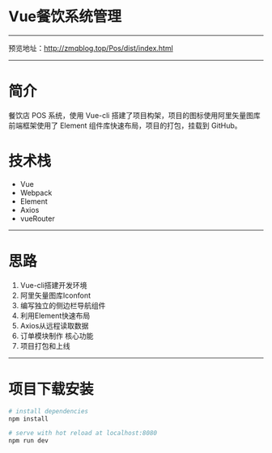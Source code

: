 
#   Vue餐饮系统管理

---

预览地址：http://zmqblog.top/Pos/dist/index.html

---
# 简介
餐饮店 POS 系统，使用 Vue-cli 搭建了项目构架，项目的图标使用阿里矢量图库
前端框架使用了 Element 组件库快速布局，项目的打包，挂载到 GitHub。
#   技术栈
- Vue
- Webpack
- Element
- Axios
- vueRouter

---
# 思路
1. Vue-cli搭建开发环境
2. 阿里矢量图库Iconfont
3. 编写独立的侧边栏导航组件
4. 利用Element快速布局
5. Axios从远程读取数据
6. 订单模块制作 核心功能
7. 项目打包和上线

---
# 项目下载安装
``` bash
# install dependencies
npm install

# serve with hot reload at localhost:8080
npm run dev

```

